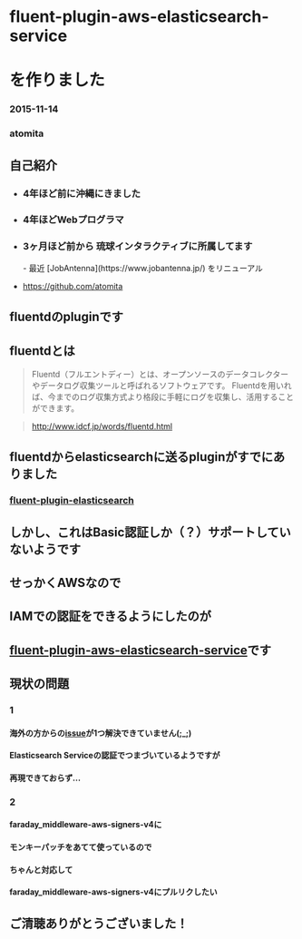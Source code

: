 # fluent-plugin-aws-elasticsearch-service

# を作りました

### 2015-11-14

### atomita


## 自己紹介

- <h3>4年ほど前に沖縄にきました</h3>
- <h3>4年ほどWebプログラマ</h3>

- <h3>3ヶ月ほど前から  
  琉球インタラクティブに所属してます</h3>
    - 最近 [JobAntenna](https://www.jobantenna.jp/) をリニューアル

- https://github.com/atomita


## fluentdのpluginです


## fluentdとは


> Fluentd（フルエントディー）とは、オープンソースのデータコレクターやデータログ収集ツールと呼ばれるソフトウェアです。
> Fluentdを用いれば、今までのログ収集方式より格段に手軽にログを収集し、活用することができます。

> http://www.idcf.jp/words/fluentd.html


## fluentdからelasticsearchに送るpluginがすでにありました

### [fluent-plugin-elasticsearch](https://rubygems.org/gems/fluent-plugin-elasticsearch/)


## しかし、これはBasic認証しか（？）サポートしていないようです


## せっかくAWSなので

## IAMでの認証をできるようにしたのが

## [fluent-plugin-aws-elasticsearch-service](https://rubygems.org/gems/fluent-plugin-aws-elasticsearch-service/)です


## 現状の問題


### 1

#### 海外の方からの[issue](https://github.com/atomita/fluent-plugin-aws-elasticsearch-service/issues/2)が1つ解決できていません(;_;)

#### Elasticsearch Serviceの認証でつまづいているようですが

#### 再現できておらず...


### 2

#### faraday_middleware-aws-signers-v4に

#### モンキーパッチをあてて使っているので

#### ちゃんと対応して

#### faraday_middleware-aws-signers-v4にプルリクしたい


## ご清聴ありがとうございました！
